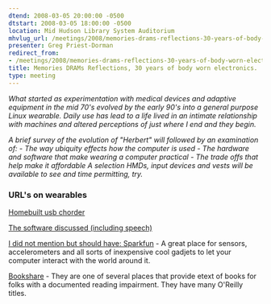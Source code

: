 ```yaml
---
dtend: 2008-03-05 20:00:00 -0500
dtstart: 2008-03-05 18:00:00 -0500
location: Mid Hudson Library System Auditorium
mhvlug_url: /meetings/2008/memories-drams-reflections-30-years-of-body-worn-electronics
presenter: Greg Priest-Dorman
redirect_from:
- /meetings/2008/memories-drams-reflections-30-years-of-body-worn-electronics
title: Memories DRAMs Reflections, 30 years of body worn electronics.
type: meeting
---
```



*What started as experimentation with medical devices and adaptive equipment in the mid 70's evolved by the early 90's into a general purpose Linux wearable. Daily use has lead to a life lived in an intimate relationship with machines and altered perceptions of just where I end and they begin.*

*A brief survey of the evolution of "Herbert" will followed by an examination of: - The way ubiquity effects how the computer is used - The hardware and software that make wearing a computer practical - The trade offs that help make it affordable A selection HMDs, input devices and vests will be available to see and time permitting, try.*

### URL's on wearables

[Homebuilt usb chorder](http://chorder.cs.vassar.edu)

[The software discussed (including speech)](http://wiki.cs.vassar.edu/people/priestdo/wearables/software)

[I did not mention but should have: Sparkfun](http://www.sparkfun.com/) - A great place for sensors, accelerometers and all sorts of inexpensive cool gadjets to let your computer interact with the world around it.

[Bookshare](http://www.bookshare.org/web/) - They are one of several places that provide etext of books for folks with a documented reading impairment. They have many O'Reilly titles.